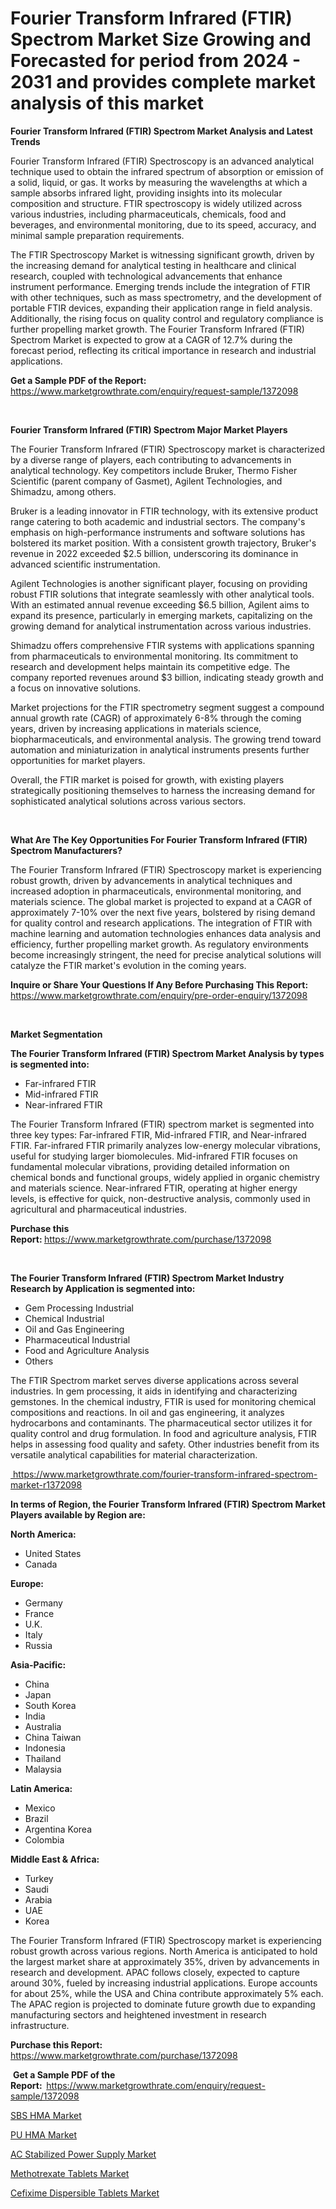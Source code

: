 <p><h1>Fourier Transform Infrared (FTIR) Spectrom Market Size Growing and Forecasted for period from 2024 - 2031 and provides complete market analysis of this market</h1></p><p><strong>Fourier Transform Infrared (FTIR) Spectrom Market Analysis and Latest Trends</strong></p>
<p><p>Fourier Transform Infrared (FTIR) Spectroscopy is an advanced analytical technique used to obtain the infrared spectrum of absorption or emission of a solid, liquid, or gas. It works by measuring the wavelengths at which a sample absorbs infrared light, providing insights into its molecular composition and structure. FTIR spectroscopy is widely utilized across various industries, including pharmaceuticals, chemicals, food and beverages, and environmental monitoring, due to its speed, accuracy, and minimal sample preparation requirements.</p><p>The FTIR Spectroscopy Market is witnessing significant growth, driven by the increasing demand for analytical testing in healthcare and clinical research, coupled with technological advancements that enhance instrument performance. Emerging trends include the integration of FTIR with other techniques, such as mass spectrometry, and the development of portable FTIR devices, expanding their application range in field analysis. Additionally, the rising focus on quality control and regulatory compliance is further propelling market growth. The Fourier Transform Infrared (FTIR) Spectrom Market is expected to grow at a CAGR of 12.7% during the forecast period, reflecting its critical importance in research and industrial applications.</p></p>
<p><strong>Get a Sample PDF of the Report:&nbsp;</strong> <a href="https://www.marketgrowthrate.com/enquiry/request-sample/1372098">https://www.marketgrowthrate.com/enquiry/request-sample/1372098</a></p>
<p>&nbsp;</p>
<p><strong>Fourier Transform Infrared (FTIR) Spectrom Major Market Players</strong></p>
<p><p>The Fourier Transform Infrared (FTIR) Spectroscopy market is characterized by a diverse range of players, each contributing to advancements in analytical technology. Key competitors include Bruker, Thermo Fisher Scientific (parent company of Gasmet), Agilent Technologies, and Shimadzu, among others.</p><p>Bruker is a leading innovator in FTIR technology, with its extensive product range catering to both academic and industrial sectors. The company's emphasis on high-performance instruments and software solutions has bolstered its market position. With a consistent growth trajectory, Bruker's revenue in 2022 exceeded $2.5 billion, underscoring its dominance in advanced scientific instrumentation.</p><p>Agilent Technologies is another significant player, focusing on providing robust FTIR solutions that integrate seamlessly with other analytical tools. With an estimated annual revenue exceeding $6.5 billion, Agilent aims to expand its presence, particularly in emerging markets, capitalizing on the growing demand for analytical instrumentation across various industries.</p><p>Shimadzu offers comprehensive FTIR systems with applications spanning from pharmaceuticals to environmental monitoring. Its commitment to research and development helps maintain its competitive edge. The company reported revenues around $3 billion, indicating steady growth and a focus on innovative solutions.</p><p>Market projections for the FTIR spectrometry segment suggest a compound annual growth rate (CAGR) of approximately 6-8% through the coming years, driven by increasing applications in materials science, biopharmaceuticals, and environmental analysis. The growing trend toward automation and miniaturization in analytical instruments presents further opportunities for market players.</p><p>Overall, the FTIR market is poised for growth, with existing players strategically positioning themselves to harness the increasing demand for sophisticated analytical solutions across various sectors.</p></p>
<p>&nbsp;</p>
<p><strong>What Are The Key Opportunities For Fourier Transform Infrared (FTIR) Spectrom Manufacturers?</strong></p>
<p><p>The Fourier Transform Infrared (FTIR) Spectroscopy market is experiencing robust growth, driven by advancements in analytical techniques and increased adoption in pharmaceuticals, environmental monitoring, and materials science. The global market is projected to expand at a CAGR of approximately 7-10% over the next five years, bolstered by rising demand for quality control and research applications. The integration of FTIR with machine learning and automation technologies enhances data analysis and efficiency, further propelling market growth. As regulatory environments become increasingly stringent, the need for precise analytical solutions will catalyze the FTIR market's evolution in the coming years.</p></p>
<p><strong>Inquire or Share Your Questions If Any Before Purchasing This Report:</strong> <a href="https://www.marketgrowthrate.com/enquiry/pre-order-enquiry/1372098">https://www.marketgrowthrate.com/enquiry/pre-order-enquiry/1372098</a></p>
<p>&nbsp;</p>
<p><strong>Market Segmentation</strong></p>
<p><strong>The Fourier Transform Infrared (FTIR) Spectrom Market Analysis by types is segmented into:</strong></p>
<p><ul><li>Far-infrared FTIR</li><li>Mid-infrared FTIR</li><li>Near-infrared FTIR</li></ul></p>
<p><p>The Fourier Transform Infrared (FTIR) spectrom market is segmented into three key types: Far-infrared FTIR, Mid-infrared FTIR, and Near-infrared FTIR. Far-infrared FTIR primarily analyzes low-energy molecular vibrations, useful for studying larger biomolecules. Mid-infrared FTIR focuses on fundamental molecular vibrations, providing detailed information on chemical bonds and functional groups, widely applied in organic chemistry and materials science. Near-infrared FTIR, operating at higher energy levels, is effective for quick, non-destructive analysis, commonly used in agricultural and pharmaceutical industries.</p></p>
<p><strong>Purchase this Report:&nbsp;</strong><a href="https://www.marketgrowthrate.com/purchase/1372098">https://www.marketgrowthrate.com/purchase/1372098</a></p>
<p>&nbsp;</p>
<p><strong>The Fourier Transform Infrared (FTIR) Spectrom Market Industry Research by Application is segmented into:</strong></p>
<p><ul><li>Gem Processing Industrial</li><li>Chemical Industrial</li><li>Oil and Gas Engineering</li><li>Pharmaceutical Industrial</li><li>Food and Agriculture Analysis</li><li>Others</li></ul></p>
<p><p>The FTIR Spectrom market serves diverse applications across several industries. In gem processing, it aids in identifying and characterizing gemstones. In the chemical industry, FTIR is used for monitoring chemical compositions and reactions. In oil and gas engineering, it analyzes hydrocarbons and contaminants. The pharmaceutical sector utilizes it for quality control and drug formulation. In food and agriculture analysis, FTIR helps in assessing food quality and safety. Other industries benefit from its versatile analytical capabilities for material characterization.</p></p>
<p><a href="https://www.marketgrowthrate.com/fourier-transform-infrared-spectrom-market-r1372098">&nbsp;https://www.marketgrowthrate.com/fourier-transform-infrared-spectrom-market-r1372098</a></p>
<p><strong>In terms of Region, the Fourier Transform Infrared (FTIR) Spectrom Market Players available by Region are:</strong></p>
<p>
    <p> <strong> North America: </strong>
        <ul>
            <li>United States</li>
            <li>Canada</li>
        </ul>
        </p> 
    <p> <strong> Europe: </strong>
        <ul>
            <li>Germany</li>
            <li>France</li>
            <li>U.K.</li>
            <li>Italy</li>
            <li>Russia</li>
        </ul>
        </p> 
    <p> <strong> Asia-Pacific: </strong>
        <ul>
            <li>China</li>
            <li>Japan</li>
            <li>South Korea</li>
            <li>India</li>
            <li>Australia</li>
            <li>China Taiwan</li>
            <li>Indonesia</li>
            <li>Thailand</li>
            <li>Malaysia</li>
        </ul>
        </p> 
    <p> <strong> Latin America: </strong>
        <ul>
            <li>Mexico</li>
            <li>Brazil</li>
            <li>Argentina Korea</li>
            <li>Colombia</li>
        </ul>
        </p> 
    <p> <strong> Middle East & Africa: </strong>
        <ul>
            <li>Turkey</li>
            <li>Saudi</li>
            <li>Arabia</li>
            <li>UAE</li>
            <li>Korea</li>
        </ul>
    </p>
    </p>
<p><p>The Fourier Transform Infrared (FTIR) Spectroscopy market is experiencing robust growth across various regions. North America is anticipated to hold the largest market share at approximately 35%, driven by advancements in research and development. APAC follows closely, expected to capture around 30%, fueled by increasing industrial applications. Europe accounts for about 25%, while the USA and China contribute approximately 5% each. The APAC region is projected to dominate future growth due to expanding manufacturing sectors and heightened investment in research infrastructure.</p></p>
<p><strong>Purchase this Report: </strong><a href="https://www.marketgrowthrate.com/purchase/1372098">https://www.marketgrowthrate.com/purchase/1372098</a></p>
<p>&nbsp;<strong>Get a Sample PDF of the Report:&nbsp;&nbsp;</strong><a href="https://www.marketgrowthrate.com/enquiry/request-sample/1372098">https://www.marketgrowthrate.com/enquiry/request-sample/1372098</a></p>
<p><strong></strong></p>
<p><p><a href="https://issuu.com/reportprime-2/docs/sbs-hma-market-size-2030.pptx_3743a0fa1cdc2c">SBS HMA Market</a></p><p><a href="https://issuu.com/reportprime-2/docs/pu-hma-market-size-2030.pptx_cf85d05d62a368">PU HMA Market</a></p><p><a href="https://medium.com/@kavonhansen645/unlocking-growth-potential-market-strategic-analysis-of-ac-stabilized-power-supply-market-f5ce91932e41?postPublishedType=repub">AC Stabilized Power Supply Market</a></p><p><a href="https://www.linkedin.com/pulse/methotrexate-tablets-market-research-report-includes-analysis-hwmhc">Methotrexate Tablets Market</a></p><p><a href="https://www.linkedin.com/pulse/market-forecast-global-cefixime-dispersible-tablets-trends-trgkc">Cefixime Dispersible Tablets Market</a></p></p>